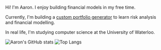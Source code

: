 Hi! I'm Aaron. I enjoy building financial models in my free time.

Currently, I'm building a [custom portfolio generator](https://github.com/AaronGao2028/stock-master) to learn risk analysis and financial modelling.

In real life, I'm studying computer science at the University of Waterloo.

![Aaron's GitHub stats](https://github-readme-stats.vercel.app/api?username=aarongao2028&show_icons=true&theme=dark) ![Top Langs](https://github-readme-stats.vercel.app/api/top-langs/?username=aarongao2028&layout=compact&theme=dark)
